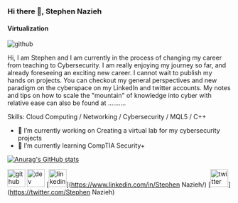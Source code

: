 ### Hi there 👋, Stephen Nazieh
#### Virtualization
![github](https://user-images.githubusercontent.com/132319217/235574853-eeb638eb-a1d8-43f5-86de-ff4ddf31b24f.png)

Hi, I am Stephen and I am currently in the process of changing my career from teaching to Cybersecurity. I am really enjoying my journey so far, and already foreseeing an exciting new career. I cannot wait to publish my hands on projects. You can checkout my general perspectives and new paradigm on the cyberspace on my LinkedIn and twitter accounts. My notes and tips on how to scale the "mountain" of knowledge into cyber with relative ease can also be found at ..........

Skills: Cloud Computing / Networking / Cybersecurity / MQL5 / C++

- 🔭 I’m currently working on Creating a virtual lab for my cybersecurity projects 
- 🌱 I’m currently learning CompTIA Security+ 

[![Anurag's GitHub stats](https://github-readme-stats.vercel.app/api?username=Stephen-Nazieh)](https://github.com/anuraghazra/github-readme-stats)



[<img src='https://cdn.jsdelivr.net/npm/simple-icons@3.0.1/icons/github.svg' alt='github' height='40'>](https://github.com/Stephen-Nazieh)  [<img src='https://cdn.jsdelivr.net/npm/simple-icons@3.0.1/icons/dev-dot-to.svg' alt='dev' height='40'>](https://dev.to/Stephen-Nazieh)  [<img src='https://cdn.jsdelivr.net/npm/simple-icons@3.0.1/icons/linkedin.svg' alt='linkedin' height='40'>](https://www.linkedin.com/in/Stephen Nazieh/)  [<img src='https://cdn.jsdelivr.net/npm/simple-icons@3.0.1/icons/twitter.svg' alt='twitter' height='40'>](https://twitter.com/Stephen Nazieh)  


